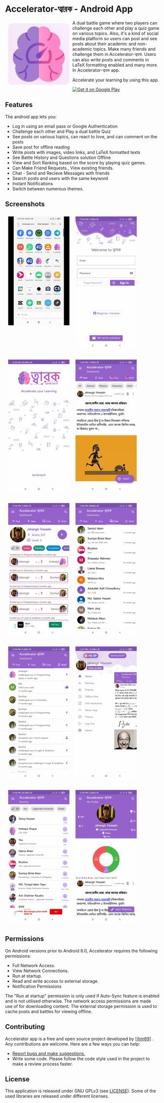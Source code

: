 # Accelerator-ত্বারক - Android App

<img src="/img/logo.webp" align="left"
width="200" hspace="10" vspace="10">

A dual battle game where two players can challenge each other and play a quiz game on various topics. Also, it's a kind of social media platform so users can post and see posts about their academic and non-academic topics. Make many friends and challenge them in Accelerator-ত্বারক. Users can also write posts and comments in LaTeX formatting enabled and many more.  In Accelerator-ত্বারক app. 

Accelerate your learning by using this app.

<p align="left">
<a href="https://play.google.com/store/apps/details?id=org.jhm69.battle_of_quiz">
    <img alt="Get it on Google Play"
        height="80"
        src="https://play.google.com/intl/en_us/badges/images/generic/en_badge_web_generic.png" />
</a>  
</p>


## Features

The android app lets you:
- Log in using an email pass or Google Authentication
- Challenge each other and Play a dual battle Quiz
- See posts on various topics, can react to love, and can comment on the posts
- Save post for offline reading
- Write posts with images, video links, and LaTeX formatted texts
- See Battle History and Questions solution Offline
- View and Sort Ranking based on the score by playing quiz games.
- Can Make Friend Requests., View existing friends.
- Chat - Send and Recieve Messages with friends
- Search posts and users with the same keyword
- Instant Notifications
- Switch between numerous themes.

## Screenshots

[<img src="/img/p.gif" align="left"
width="200"
    hspace="10" vspace="10">](/img/p.gif)
    
[<img src="/img/0.webp" align="center"
width="200"
    hspace="10" vspace="10">](/img/0.webp)
    
[<img src="/img/1.webp" align="left"
width="200"
    hspace="10" vspace="10">](/img/1.webp)
    
[<img src="/img/2.webp" align="center"
width="200"
    hspace="10" vspace="10">](/img/2.webp)
    
[<img src="/img/3.webp" align="left"
width="200"
    hspace="10" vspace="10">](/img/3.webp)
    
[<img src="/img/4.webp" align="center"
width="200"
    hspace="10" vspace="10">](/img/4.webp)
    
[<img src="/img/5.webp" align="left"
width="200"
    hspace="10" vspace="10">](/img/5.webp)
    
[<img src="/img/6.webp" align="center"
width="200"
    hspace="10" vspace="10">](/img/6.webp)
    
[<img src="/img/7.webp" align="left"
width="200"
    hspace="10" vspace="10">](/img/7.webp)
    
[<img src="/img/8.webp" align="center"
width="200"
    hspace="10" vspace="10">](/img/8.webp)
    

    
    
## Permissions

On Android versions prior to Android 6.0, Accelerator requires the following permissions:
- Full Network Access.
- View Network Connections.
- Run at startup.
- Read and write access to external storage.
- Notification Permissions

The "Run at startup" permission is only used if Auto-Sync feature is enabled and is not utilised otherwise. The network access permissions are made use of for downloading content. The external storage permission is used to cache posts and battles for viewing offline.

## Contributing

Accelerator app is a free and open source project developed by [[jhm69]](https://www.facebook.com/jhm69)
. Any contributions are welcome. Here are a few ways you can help:
 * [Report bugs and make suggestions.](https://github.com/jhm69/Accelerator/issues)
 * Write some code. Please follow the code style used in the project to make a review process faster.

## License

This application is released under GNU GPLv3 (see [LICENSE](LICENSE)).
Some of the used libraries are released under different licenses.
